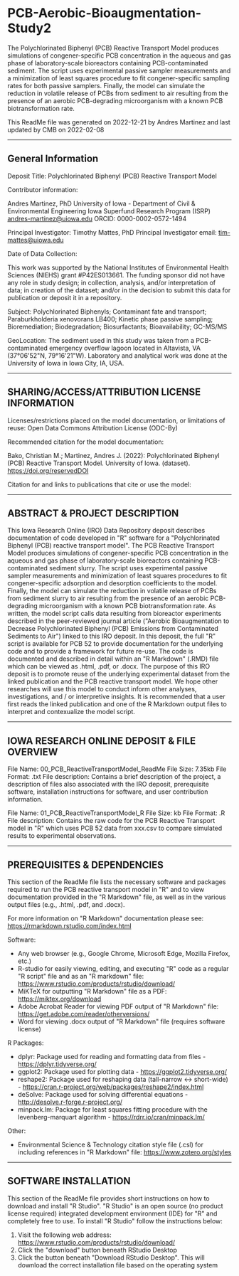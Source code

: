 # PCB-Aerobic-Bioaugmentation-Study2
The Polychlorinated Biphenyl (PCB) Reactive Transport Model produces simulations of congener-specific PCB concentration in the aqueous and gas phase of laboratory-scale bioreactors containing PCB-contaminated sediment.  The script uses experimental passive sampler measurements and a minimization of least squares procedure to fit congener-specific sampling rates for both passive samplers. Finally, the model can simulate the reduction in volatile release of PCBs from sediment to air resulting from the presence of an aerobic PCB-degrading microorganism with a known PCB biotransformation rate. 

This ReadMe file was generated on 2022-12-21 by Andres Martinez and last updated by CMB on 2022-02-08

----------------------
General Information
----------------------

Deposit Title: Polychlorinated Biphenyl (PCB) Reactive Transport Model

Contributor information:

Andres Martinez, PhD
University of Iowa - Department of Civil & Environmental Engineering
Iowa Superfund Research Program (ISRP)
andres-martinez@uiowa.edu
ORCID: 0000-0002-0572-1494

Principal Investigator: Timothy Mattes, PhD
Principal Investigator email: tim-mattes@uiowa.edu

Date of Data Collection:

This work was supported by the National Institutes of Environmental Health Sciences (NIEHS) grant #P42ES013661.  The funding sponsor did not have any role in study design; in collection, analysis, and/or interpretation of data; in creation of the dataset; and/or in the decision to submit this data for publication or deposit it in a repository.

Subject: Polychlorinated Biphenyls; Contaminant fate and transport; Paraburkholderia xenovorans LB400; Kinetic phase passive sampling; Bioremediation; Biodegradation; Biosurfactants; Bioavailability; GC-MS/MS

GeoLocation: The sediment used in this study was taken from a PCB-contaminated emergency overflow lagoon located in Altavista, VA (37°06'52"N, 79°16'21"W). Laboratory and analytical work was done at the University of Iowa in Iowa City, IA, USA.

--------------------------
SHARING/ACCESS/ATTRIBUTION LICENSE INFORMATION
--------------------------

Licenses/restrictions placed on the model documentation, or limitations of reuse: Open Data Commons Attribution License (ODC-By)

Recommended citation for the model documentation:

Bako, Christian M.; Martinez, Andres J. (2022): Polychlorinated Biphenyl (PCB) Reactive Transport Model. University of Iowa. (dataset). https://doi.org/reservedDOI

Citation for and links to publications that cite or use the model:



--------
ABSTRACT & PROJECT DESCRIPTION
--------

This Iowa Research Online (IRO) Data Repository deposit describes documentation of code developed in "R" software for a "Polychlorinated Biphenyl (PCB) reactive transport model". The PCB Reactive Transport Model produces simulations of congener-specific PCB concentration in the aqueous and gas phase of laboratory-scale bioreactors containing PCB-contaminated sediment slurry.  The script uses experimental passive sampler measurements and minimization of least squares procedures to fit congener-specific adsorption and desorption coefficients to the model.  Finally, the model can simulate the reduction in volatile release of PCBs from sediment slurry to air resulting from the presence of an aerobic PCB-degrading microorganism with a known PCB biotransformation rate. As written, the model script calls data resulting from bioreactor experiments described in the peer-reviewed journal article ("Aerobic Bioaugmentation to Decrease Polychlorinated Biphenyl (PCB) Emissions from Contaminated Sediments to Air") linked to this IRO deposit. In this deposit, the full "R" script is available for PCB 52 to provide documentation for the underlying code and to provide a framework for future re-use. The code is documented and described in detail within an "R Markdown" (.RMD) file which can be viewed as .html, .pdf, or .docx. The purpose of this IRO deposit is to promote reuse of the underlying experimental dataset from the linked publication and the PCB reactive transport model.  We hope other researches will use this model to conduct inform other analyses, investigations, and / or interpretive insights.  It is recommended that a user first reads the linked publication and one of the R Markdown output files to interpret and contexualize the model script.

--------------------
IOWA RESEARCH ONLINE DEPOSIT & FILE OVERVIEW
--------------------
File Name: 00_PCB_ReactiveTransportModel_ReadMe
File Size: 7.35kb
File Format: .txt
File description: Contains a brief description of the project, a description of files also associated with the IRO deposit, prerequisite software, installation instructions for software, and user contribution information.

File Name: 01_PCB_ReactiveTransportModel_R
File Size: kb
File Format: .R
File description: Contains the raw code for the PCB Reactive Transport model in "R" which uses PCB 52 data from xxx.csv to compare simulated results to experimental observations.

--------
PREREQUISITES & DEPENDENCIES
--------
This section of the ReadMe file lists the necessary software and packages required to run the PCB reactive transport model in "R" and to view documentation provided in the "R Markdown" file, as well as in the various output files (e.g., .html, .pdf, and .docx).

For more information on "R Markdown" documentation please see: https://rmarkdown.rstudio.com/index.html

Software:
- Any web browser (e.g., Google Chrome, Microsoft Edge, Mozilla Firefox, etc.)
- R-studio for easily viewing, editing, and executing "R" code as a regular "R script" file and as an "R markdown" file: https://www.rstudio.com/products/rstudio/download/
- MiKTeX for outputting "R Markdown" file as a PDF: https://miktex.org/download
- Adobe Acrobat Reader for viewing PDF output of "R Markdown" file: https://get.adobe.com/reader/otherversions/
- Word for viewing .docx output of "R Markdown" file (requires software license)

R Packages:
- dplyr: Package used for reading and formatting data from files - https://dplyr.tidyverse.org/
- ggplot2: Package used for plotting data - https://ggplot2.tidyverse.org/
- reshape2: Package used for reshaping data (tall-narrow <-> short-wide) - https://cran.r-project.org/web/packages/reshape2/index.html
- deSolve: Package used for solving differential equations - http://desolve.r-forge.r-project.org/
- minpack.lm: Package for least squares fitting procedure with the levenberg-marquart algorithm - https://rdrr.io/cran/minpack.lm/

Other:
- Environmental Science & Technology citation style file (.csl) for including references in "R Markdown" file: https://www.zotero.org/styles

--------
SOFTWARE INSTALLATION
--------

This section of the ReadMe file provides short instructions on how to download and install "R Studio".  "R Studio" is an open source (no product license required) integrated development environment (IDE) for "R" and completely free to use.  To install "R Studio" follow the instructions below:

1. Visit the following web address: https://www.rstudio.com/products/rstudio/download/
2. Click the "download" button beneath RStudio Desktop
3. Click the button beneath "Download RStudio Desktop".  This will download the correct installation file based on the operating system 